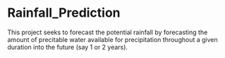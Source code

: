 # Rainfall_Prediction
This project seeks to forecast the potential rainfall by forecasting the amount of precitable water available for precipitation throughout a given duration into the future (say 1 or 2 years).
